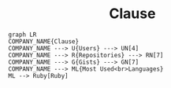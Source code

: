 <h1 align="center">Clause</h1>

```mermaid
graph LR
COMPANY_NAME{Clause}
COMPANY_NAME ---> U{Users} ---> UN[4]
COMPANY_NAME ---> R{Repositories} ---> RN[7]
COMPANY_NAME ---> G{Gists} ---> GN[7]
COMPANY_NAME ---> ML{Most Used<br>Languages}
ML --> Ruby[Ruby]
```

